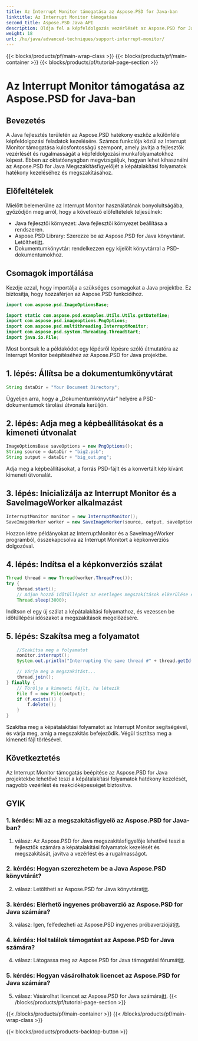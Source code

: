 ```yaml
---
title: Az Interrupt Monitor támogatása az Aspose.PSD for Java-ban
linktitle: Az Interrupt Monitor támogatása
second_title: Aspose.PSD Java API
description: Oldja fel a képfeldolgozás vezérlését az Aspose.PSD for Java segítségével. Ismerje meg a folyamatok megszakítását a rugalmas munkafolyamatok érdekében.
weight: 18
url: /hu/java/advanced-techniques/support-interrupt-monitor/
---
```


{{< blocks/products/pf/main-wrap-class >}}
{{< blocks/products/pf/main-container >}}
{{< blocks/products/pf/tutorial-page-section >}}

# Az Interrupt Monitor támogatása az Aspose.PSD for Java-ban

## Bevezetés

A Java fejlesztés területén az Aspose.PSD hatékony eszköz a különféle képfeldolgozási feladatok kezelésére. Számos funkciója közül az Interrupt Monitor támogatása kulcsfontosságú szempont, amely javítja a fejlesztők vezérlését és rugalmasságát a képfeldolgozási munkafolyamatokhoz képest. Ebben az oktatóanyagban megvizsgáljuk, hogyan lehet kihasználni az Aspose.PSD for Java Megszakításfigyelőjét a képátalakítási folyamatok hatékony kezeléséhez és megszakításához.

## Előfeltételek

Mielőtt belemerülne az Interrupt Monitor használatának bonyolultságába, győződjön meg arról, hogy a következő előfeltételek teljesülnek:

- Java fejlesztői környezet: Java fejlesztői környezet beállítása a rendszeren.
-  Aspose.PSD Library: Szerezze be az Aspose.PSD for Java könyvtárat. Letöltheti[itt](https://releases.aspose.com/psd/java/).
- Dokumentumkönyvtár: rendelkezzen egy kijelölt könyvtárral a PSD-dokumentumokhoz.

## Csomagok importálása

Kezdje azzal, hogy importálja a szükséges csomagokat a Java projektbe. Ez biztosítja, hogy hozzáférjen az Aspose.PSD funkcióihoz.

```java
import com.aspose.psd.ImageOptionsBase;

import static com.aspose.psd.examples.Utils.Utils.getDateTime;
import com.aspose.psd.imageoptions.PngOptions;
import com.aspose.psd.multithreading.InterruptMonitor;
import com.aspose.psd.system.Threading.ThreadStart;
import java.io.File;
```

Most bontsuk le a példakódot egy lépésről lépésre szóló útmutatóra az Interrupt Monitor beépítéséhez az Aspose.PSD for Java projektbe.

## 1. lépés: Állítsa be a dokumentumkönyvtárat

```java
String dataDir = "Your Document Directory";
```

Ügyeljen arra, hogy a „Dokumentumkönyvtár” helyére a PSD-dokumentumok tárolási útvonala kerüljön.

## 2. lépés: Adja meg a képbeállításokat és a kimeneti útvonalat

```java
ImageOptionsBase saveOptions = new PngOptions();
String source = dataDir + "big2.psb";
String output = dataDir + "big_out.png";
```

Adja meg a képbeállításokat, a forrás PSD-fájlt és a konvertált kép kívánt kimeneti útvonalát.

## 3. lépés: Inicializálja az Interrupt Monitor és a SaveImageWorker alkalmazást

```java
InterruptMonitor monitor = new InterruptMonitor();
SaveImageWorker worker = new SaveImageWorker(source, output, saveOptions, monitor);
```

Hozzon létre példányokat az InterruptMonitor és a SaveImageWorker programból, összekapcsolva az Interrupt Monitort a képkonverziós dolgozóval.

## 4. lépés: Indítsa el a képkonverziós szálat

```java
Thread thread = new Thread(worker.ThreadProc());
try {
    thread.start();
    // Adjon hozzá időtúllépést az esetleges megszakítások elkerülése érdekében
    Thread.sleep(3000);
```

Indítson el egy új szálat a képátalakítási folyamathoz, és vezessen be időtúllépési időszakot a megszakítások megelőzésére.

## 5. lépés: Szakítsa meg a folyamatot

```java
    //Szakítsa meg a folyamatot
    monitor.interrupt();
    System.out.println("Interrupting the save thread #" + thread.getId() + " at " + getDateTime().toString());

    // Várja meg a megszakítást...
    thread.join();
} finally {
    // Törölje a kimeneti fájlt, ha létezik
    File f = new File(output);
    if (f.exists()) {
        f.delete();
    }
}
```

Szakítsa meg a képátalakítási folyamatot az Interrupt Monitor segítségével, és várja meg, amíg a megszakítás befejeződik. Végül tisztítsa meg a kimeneti fájl törlésével.

## Következtetés

Az Interrupt Monitor támogatás beépítése az Aspose.PSD for Java projektekbe lehetővé teszi a képátalakítási folyamatok hatékony kezelését, nagyobb vezérlést és reakcióképességet biztosítva.

## GYIK

### 1. kérdés: Mi az a megszakításfigyelő az Aspose.PSD for Java-ban?

1. válasz: Az Aspose.PSD for Java megszakításfigyelője lehetővé teszi a fejlesztők számára a képátalakítási folyamatok kezelését és megszakítását, javítva a vezérlést és a rugalmasságot.

### 2. kérdés: Hogyan szerezhetem be a Java Aspose.PSD könyvtárát?

 2. válasz: Letöltheti az Aspose.PSD for Java könyvtárat[itt](https://releases.aspose.com/psd/java/).

### 3. kérdés: Elérhető ingyenes próbaverzió az Aspose.PSD for Java számára?

 3. válasz: Igen, felfedezheti az Aspose.PSD ingyenes próbaverzióját[itt](https://releases.aspose.com/).

### 4. kérdés: Hol találok támogatást az Aspose.PSD for Java számára?

 4. válasz: Látogassa meg az Aspose.PSD for Java támogatási fórumát[itt](https://forum.aspose.com/c/psd/34).

### 5. kérdés: Hogyan vásárolhatok licencet az Aspose.PSD for Java számára?

5. válasz: Vásárolhat licencet az Aspose.PSD for Java számára[itt](https://purchase.aspose.com/buy).
{{< /blocks/products/pf/tutorial-page-section >}}

{{< /blocks/products/pf/main-container >}}
{{< /blocks/products/pf/main-wrap-class >}}

{{< blocks/products/products-backtop-button >}}
